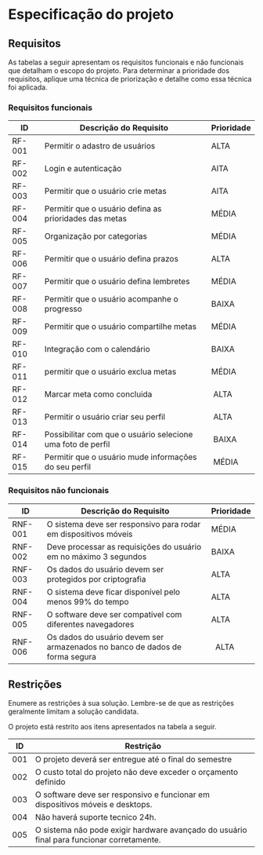 # Especificação do projeto

## Requisitos

As tabelas a seguir apresentam os requisitos funcionais e não funcionais que detalham o escopo do projeto. Para determinar a prioridade dos requisitos, aplique uma técnica de priorização e detalhe como essa técnica foi aplicada.

### Requisitos funcionais

|ID    | Descrição do Requisito  | Prioridade |
|------|-----------------------------------------|----|
|RF-001| Permitir o adastro de usuários   | ALTA |
|RF-002| Login e autenticação   | AlTA |
|RF-003| Permitir que o usuário crie metas   | AlTA |
|RF-004| Permitir que o usuário defina as prioridades das metas  | MÉDIA |
|RF-005| Organização por categorias   | MÉDIA |
|RF-006| Permitir que o usuário defina prazos   | ALTA |
|RF-007| Permitir que o usuário defina lembretes   | MÉDIA |
|RF-008| Permitir que o usuário acompanhe o progresso   | BAIXA |
|RF-009| Permitir que o usuário compartilhe metas   | MÉDIA |
|RF-010| Integração com o calendário  | BAIXA |
|RF-011| permitir que o usuário exclua metas   | MÉDIA |
|RF-012| Marcar meta como concluida   | ALTA |
|RF-013| Permitir o usuário criar seu perfil   | ALTA |
|RF-014| Possibilitar com que o usuário selecione uma foto de perfil   | BAIXA |
|RF-015| Permitir que o usuário mude informações do seu perfil   | MÉDIA |

### Requisitos não funcionais

ID     | Descrição do Requisito  |Prioridade |
|-------|-------------------------|----|
|RNF-001| O sistema deve ser responsivo para rodar em dispositivos móveis | MÉDIA | 
|RNF-002| Deve processar as requisições do usuário em no máximo 3 segundos |  BAIXA | 
|RNF-003| Os dados do usuário devem ser protegidos por criptografia |  ALTA |
|RNF-004| O sistema deve ficar disponível pelo menos 99% do tempo |  ALTA |
|RNF-005| O software deve ser compativel com diferentes navegadores |  ALTA |
|RNF-006| Os dados do usuário devem ser armazenados no banco de dados de forma segura |  ALTA |



## Restrições

Enumere as restrições à sua solução. Lembre-se de que as restrições geralmente limitam a solução candidata.

O projeto está restrito aos itens apresentados na tabela a seguir.

|ID| Restrição                                             |
|--|-------------------------------------------------------|
|001| O projeto deverá ser entregue até o final do semestre |
|002| O custo total do projeto não deve exceder o orçamento definido|
|003| O software deve ser responsivo e funcionar em dispositivos móveis e desktops.|
|004| Não haverá suporte tecnico 24h.|
|005|O sistema não pode exigir hardware avançado do usuário final para funcionar corretamente.|
